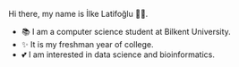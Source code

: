   Hi there, my name is İlke Latifoğlu 👩🏻.
  
- 📚 I am a computer science student at Bilkent University.
- ✨ It is my freshman year of college.
- 💕 I am interested in data science and bioinformatics.

